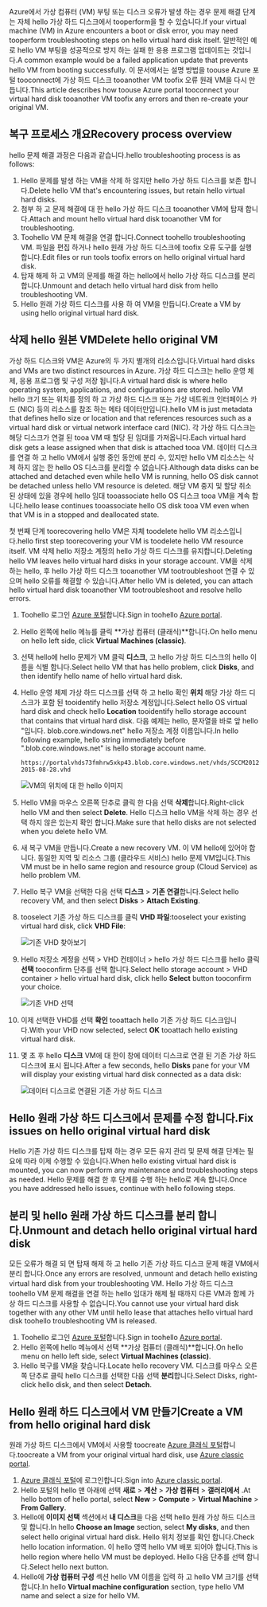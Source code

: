 <span data-ttu-id="194ea-101">Azure에서 가상 컴퓨터 (VM) 부팅 또는 디스크 오류가 발생 하는 경우 문제 해결 단계는 자체 hello 가상 하드 디스크에서 tooperform을 할 수 있습니다.</span><span class="sxs-lookup"><span data-stu-id="194ea-101">If your virtual machine (VM) in Azure encounters a boot or disk error, you may need tooperform troubleshooting steps on hello virtual hard disk itself.</span></span> <span data-ttu-id="194ea-102">일반적인 예로 hello VM 부팅을 성공적으로 방지 하는 실패 한 응용 프로그램 업데이트는 것입니다.</span><span class="sxs-lookup"><span data-stu-id="194ea-102">A common example would be a failed application update that prevents hello VM from booting successfully.</span></span> <span data-ttu-id="194ea-103">이 문서에서는 설명 방법을 toouse Azure 포털 tooconnect에 가상 하드 디스크 tooanother VM toofix 오류 원래 VM을 다시 만듭니다.</span><span class="sxs-lookup"><span data-stu-id="194ea-103">This article describes how toouse Azure portal tooconnect your virtual hard disk tooanother VM toofix any errors and then re-create your original VM.</span></span>

## <a name="recovery-process-overview"></a><span data-ttu-id="194ea-104">복구 프로세스 개요</span><span class="sxs-lookup"><span data-stu-id="194ea-104">Recovery process overview</span></span>
<span data-ttu-id="194ea-105">hello 문제 해결 과정은 다음과 같습니다.</span><span class="sxs-lookup"><span data-stu-id="194ea-105">hello troubleshooting process is as follows:</span></span>

1. <span data-ttu-id="194ea-106">Hello 문제를 발생 하는 VM을 삭제 하 않지만 hello 가상 하드 디스크를 보존 합니다.</span><span class="sxs-lookup"><span data-stu-id="194ea-106">Delete hello VM that's encountering issues, but retain hello virtual hard disks.</span></span>
2. <span data-ttu-id="194ea-107">첨부 하 고 문제 해결에 대 한 hello 가상 하드 디스크 tooanother VM에 탑재 합니다.</span><span class="sxs-lookup"><span data-stu-id="194ea-107">Attach and mount hello virtual hard disk tooanother VM for troubleshooting.</span></span>
3. <span data-ttu-id="194ea-108">Toohello VM 문제 해결을 연결 합니다.</span><span class="sxs-lookup"><span data-stu-id="194ea-108">Connect toohello troubleshooting VM.</span></span> <span data-ttu-id="194ea-109">파일을 편집 하거나 hello 원래 가상 하드 디스크에 toofix 오류 도구를 실행 합니다.</span><span class="sxs-lookup"><span data-stu-id="194ea-109">Edit files or run tools toofix errors on hello original virtual hard disk.</span></span>
4. <span data-ttu-id="194ea-110">탑재 해제 하 고 VM의 문제를 해결 하는 hello에서 hello 가상 하드 디스크를 분리 합니다.</span><span class="sxs-lookup"><span data-stu-id="194ea-110">Unmount and detach hello virtual hard disk from hello troubleshooting VM.</span></span>
5. <span data-ttu-id="194ea-111">Hello 원래 가상 하드 디스크를 사용 하 여 VM을 만듭니다.</span><span class="sxs-lookup"><span data-stu-id="194ea-111">Create a VM by using hello original virtual hard disk.</span></span>

## <a name="delete-hello-original-vm"></a><span data-ttu-id="194ea-112">삭제 hello 원본 VM</span><span class="sxs-lookup"><span data-stu-id="194ea-112">Delete hello original VM</span></span>
<span data-ttu-id="194ea-113">가상 하드 디스크와 VM은 Azure의 두 가지 별개의 리소스입니다.</span><span class="sxs-lookup"><span data-stu-id="194ea-113">Virtual hard disks and VMs are two distinct resources in Azure.</span></span> <span data-ttu-id="194ea-114">가상 하드 디스크는 hello 운영 체제, 응용 프로그램 및 구성 저장 됩니다.</span><span class="sxs-lookup"><span data-stu-id="194ea-114">A virtual hard disk is where hello operating system, applications, and configurations are stored.</span></span> <span data-ttu-id="194ea-115">hello VM hello 크기 또는 위치를 정의 하 고 가상 하드 디스크 또는 가상 네트워크 인터페이스 카드 (NIC) 등의 리소스를 참조 하는 메타 데이터만입니다.</span><span class="sxs-lookup"><span data-stu-id="194ea-115">hello VM is just metadata that defines hello size or location and that references resources such as a virtual hard disk or virtual network interface card (NIC).</span></span> <span data-ttu-id="194ea-116">각 가상 하드 디스크는 해당 디스크가 연결 된 tooa VM 때 할당 된 임대를 가져옵니다.</span><span class="sxs-lookup"><span data-stu-id="194ea-116">Each virtual hard disk gets a lease assigned when that disk is attached tooa VM.</span></span> <span data-ttu-id="194ea-117">데이터 디스크를 연결 하 고 hello VM에서 실행 중인 동안에 분리 수, 있지만 hello VM 리소스는 삭제 하지 않는 한 hello OS 디스크를 분리할 수 없습니다.</span><span class="sxs-lookup"><span data-stu-id="194ea-117">Although data disks can be attached and detached even while hello VM is running, hello OS disk cannot be detached unless hello VM resource is deleted.</span></span> <span data-ttu-id="194ea-118">해당 VM 중지 및 할당 취소 된 상태에 있을 경우에 hello 임대 tooassociate hello OS 디스크 tooa VM을 계속 합니다.</span><span class="sxs-lookup"><span data-stu-id="194ea-118">hello lease continues tooassociate hello OS disk tooa VM even when that VM is in a stopped and deallocated state.</span></span>

<span data-ttu-id="194ea-119">첫 번째 단계 toorecovering hello VM은 자체 toodelete hello VM 리소스입니다.</span><span class="sxs-lookup"><span data-stu-id="194ea-119">hello first step toorecovering your VM is toodelete hello VM resource itself.</span></span> <span data-ttu-id="194ea-120">VM 삭제 hello 저장소 계정의 hello 가상 하드 디스크를 유지합니다.</span><span class="sxs-lookup"><span data-stu-id="194ea-120">Deleting hello VM leaves hello virtual hard disks in your storage account.</span></span> <span data-ttu-id="194ea-121">VM을 삭제 하는 hello, 후 hello 가상 하드 디스크 tooanother VM tootroubleshoot 연결 수 있으며 hello 오류를 해결할 수 있습니다.</span><span class="sxs-lookup"><span data-stu-id="194ea-121">After hello VM is deleted, you can attach hello virtual hard disk tooanother VM tootroubleshoot and resolve hello errors.</span></span> 

1. <span data-ttu-id="194ea-122">Toohello 로그인 [Azure 포털](https://portal.azure.com)합니다.</span><span class="sxs-lookup"><span data-stu-id="194ea-122">Sign in toohello [Azure portal](https://portal.azure.com).</span></span> 
2. <span data-ttu-id="194ea-123">Hello 왼쪽에 hello 메뉴를 클릭 **가상 컴퓨터 (클래식)**합니다.</span><span class="sxs-lookup"><span data-stu-id="194ea-123">On hello menu on hello left side, click **Virtual Machines (classic)**.</span></span>
3. <span data-ttu-id="194ea-124">선택 hello에 hello 문제가 VM 클릭 **디스크**, 고 hello 가상 하드 디스크의 hello 이름을 식별 합니다.</span><span class="sxs-lookup"><span data-stu-id="194ea-124">Select hello VM that has hello problem, click **Disks**, and then identify hello name of hello virtual hard disk.</span></span> 
4. <span data-ttu-id="194ea-125">Hello 운영 체제 가상 하드 디스크를 선택 하 고 hello 확인 **위치** 해당 가상 하드 디스크가 포함 된 tooidentify hello 저장소 계정입니다.</span><span class="sxs-lookup"><span data-stu-id="194ea-125">Select hello OS virtual hard disk and check hello **Location** tooidentify hello storage account that contains that virtual hard disk.</span></span> <span data-ttu-id="194ea-126">다음 예제는 hello, 문자열을 바로 앞 hello "입니다. blob.core.windows.net" hello 저장소 계정 이름입니다.</span><span class="sxs-lookup"><span data-stu-id="194ea-126">In hello following example, hello string immediately before ".blob.core.windows.net" is hello storage account name.</span></span>

    ```
    https://portalvhds73fmhrw5xkp43.blob.core.windows.net/vhds/SCCM2012-2015-08-28.vhd
    ```

    ![VM의 위치에 대 한 hello 이미지](./media/virtual-machines-classic-recovery-disks-portal/vm-location.png)

5. <span data-ttu-id="194ea-128">Hello VM을 마우스 오른쪽 단추로 클릭 한 다음 선택 **삭제**합니다.</span><span class="sxs-lookup"><span data-stu-id="194ea-128">Right-click hello VM and then select **Delete**.</span></span> <span data-ttu-id="194ea-129">Hello 디스크 hello VM을 삭제 하는 경우 선택 하지 않은 있는지 확인 합니다.</span><span class="sxs-lookup"><span data-stu-id="194ea-129">Make sure that hello disks are not selected when you delete hello VM.</span></span>
6. <span data-ttu-id="194ea-130">새 복구 VM을 만듭니다.</span><span class="sxs-lookup"><span data-stu-id="194ea-130">Create a new recovery VM.</span></span> <span data-ttu-id="194ea-131">이 VM hello에 있어야 합니다. 동일한 지역 및 리소스 그룹 (클라우드 서비스) hello 문제 VM입니다.</span><span class="sxs-lookup"><span data-stu-id="194ea-131">This VM must be in hello same region and resource group (Cloud Service) as hello problem VM.</span></span>
7. <span data-ttu-id="194ea-132">Hello 복구 VM을 선택한 다음 선택 **디스크** > **기존 연결**합니다.</span><span class="sxs-lookup"><span data-stu-id="194ea-132">Select hello recovery VM, and then select **Disks** > **Attach Existing**.</span></span>
8. <span data-ttu-id="194ea-133">tooselect 기존 가상 하드 디스크를 클릭 **VHD 파일**:</span><span class="sxs-lookup"><span data-stu-id="194ea-133">tooselect your existing virtual hard disk, click **VHD File**:</span></span>

    ![기존 VHD 찾아보기](./media/virtual-machines-classic-recovery-disks-portal/select-vhd-location.png)

9. <span data-ttu-id="194ea-135">Hello 저장소 계정을 선택 > VHD 컨테이너 > hello 가상 하드 디스크를 hello 클릭 **선택** tooconfirm 단추를 선택 합니다.</span><span class="sxs-lookup"><span data-stu-id="194ea-135">Select hello storage account > VHD container > hello virtual hard disk, click hello **Select** button tooconfirm your choice.</span></span>

    ![기존 VHD 선택](./media/virtual-machines-classic-recovery-disks-portal/select-vhd.png)

10. <span data-ttu-id="194ea-137">이제 선택한 VHD를 선택 **확인** tooattach hello 기존 가상 하드 디스크입니다.</span><span class="sxs-lookup"><span data-stu-id="194ea-137">With your VHD now selected, select **OK** tooattach hello existing virtual hard disk.</span></span>
11. <span data-ttu-id="194ea-138">몇 초 후 hello **디스크** VM에 대 한이 창에 데이터 디스크로 연결 된 기존 가상 하드 디스크에 표시 됩니다.</span><span class="sxs-lookup"><span data-stu-id="194ea-138">After a few seconds, hello **Disks** pane for your VM will display your existing virtual hard disk connected as a data disk:</span></span>

    ![데이터 디스크로 연결된 기존 가상 하드 디스크](./media/virtual-machines-classic-recovery-disks-portal/attached-disk.png)

## <a name="fix-issues-on-hello-original-virtual-hard-disk"></a><span data-ttu-id="194ea-140">Hello 원래 가상 하드 디스크에서 문제를 수정 합니다.</span><span class="sxs-lookup"><span data-stu-id="194ea-140">Fix issues on hello original virtual hard disk</span></span>
<span data-ttu-id="194ea-141">Hello 기존 가상 하드 디스크를 탑재 하는 경우 모든 유지 관리 및 문제 해결 단계는 필요에 따라 이제 수행할 수 있습니다.</span><span class="sxs-lookup"><span data-stu-id="194ea-141">When hello existing virtual hard disk is mounted, you can now perform any maintenance and troubleshooting steps as needed.</span></span> <span data-ttu-id="194ea-142">Hello 문제를 해결 한 후 단계를 수행 하는 hello로 계속 합니다.</span><span class="sxs-lookup"><span data-stu-id="194ea-142">Once you have addressed hello issues, continue with hello following steps.</span></span>

## <a name="unmount-and-detach-hello-original-virtual-hard-disk"></a><span data-ttu-id="194ea-143">분리 및 hello 원래 가상 하드 디스크를 분리 합니다.</span><span class="sxs-lookup"><span data-stu-id="194ea-143">Unmount and detach hello original virtual hard disk</span></span>
<span data-ttu-id="194ea-144">모든 오류가 해결 되 면 탑재 해제 하 고 hello 기존 가상 하드 디스크 문제 해결 VM에서 분리 합니다.</span><span class="sxs-lookup"><span data-stu-id="194ea-144">Once any errors are resolved, unmount and detach hello existing virtual hard disk from your troubleshooting VM.</span></span> <span data-ttu-id="194ea-145">Hello 가상 하드 디스크 toohello VM 문제 해결을 연결 하는 hello 임대가 해제 될 때까지 다른 VM과 함께 가상 하드 디스크를 사용할 수 없습니다.</span><span class="sxs-lookup"><span data-stu-id="194ea-145">You cannot use your virtual hard disk together with any other VM until hello lease that attaches hello virtual hard disk toohello troubleshooting VM is released.</span></span>  

1. <span data-ttu-id="194ea-146">Toohello 로그인 [Azure 포털](https://portal.azure.com)합니다.</span><span class="sxs-lookup"><span data-stu-id="194ea-146">Sign in toohello [Azure portal](https://portal.azure.com).</span></span> 
2. <span data-ttu-id="194ea-147">Hello 왼쪽에 hello 메뉴에서 선택 **가상 컴퓨터 (클래식)**합니다.</span><span class="sxs-lookup"><span data-stu-id="194ea-147">On hello menu on hello left side, select **Virtual Machines (classic)**.</span></span>
3. <span data-ttu-id="194ea-148">Hello 복구를 VM을 찾습니다.</span><span class="sxs-lookup"><span data-stu-id="194ea-148">Locate hello recovery VM.</span></span> <span data-ttu-id="194ea-149">디스크를 마우스 오른쪽 단추로 클릭 hello 디스크를 선택한 다음 선택 **분리**합니다.</span><span class="sxs-lookup"><span data-stu-id="194ea-149">Select Disks, right-click hello disk, and then select **Detach**.</span></span>

## <a name="create-a-vm-from-hello-original-hard-disk"></a><span data-ttu-id="194ea-150">Hello 원래 하드 디스크에서 VM 만들기</span><span class="sxs-lookup"><span data-stu-id="194ea-150">Create a VM from hello original hard disk</span></span>

<span data-ttu-id="194ea-151">원래 가상 하드 디스크에서 VM에서 사용할 toocreate [Azure 클래식 포털](https://manage.windowsazure.com)합니다.</span><span class="sxs-lookup"><span data-stu-id="194ea-151">toocreate a VM from your original virtual hard disk, use [Azure classic portal](https://manage.windowsazure.com).</span></span>

1. <span data-ttu-id="194ea-152">[Azure 클래식 포털](https://manage.windowsazure.com)에 로그인합니다.</span><span class="sxs-lookup"><span data-stu-id="194ea-152">Sign into [Azure classic portal](https://manage.windowsazure.com).</span></span>
2. <span data-ttu-id="194ea-153">Hello 포털의 hello 맨 아래에 선택 **새로** > **계산** > **가상 컴퓨터** > **갤러리에서** .</span><span class="sxs-lookup"><span data-stu-id="194ea-153">At hello bottom of hello portal, select **New** > **Compute** > **Virtual Machine** > **From Gallery**.</span></span>
3. <span data-ttu-id="194ea-154">Hello에 **이미지 선택** 섹션에서 **내 디스크**을 다음 선택 hello 원래 가상 하드 디스크 및 합니다.</span><span class="sxs-lookup"><span data-stu-id="194ea-154">In hello **Choose an Image** section, select **My disks**, and then select hello original virtual hard disk.</span></span> <span data-ttu-id="194ea-155">Hello 위치 정보를 확인 합니다.</span><span class="sxs-lookup"><span data-stu-id="194ea-155">Check hello location information.</span></span> <span data-ttu-id="194ea-156">이 hello 영역 hello VM 배포 되어야 합니다.</span><span class="sxs-lookup"><span data-stu-id="194ea-156">This is hello region where hello VM must be deployed.</span></span> <span data-ttu-id="194ea-157">Hello 다음 단추를 선택 합니다.</span><span class="sxs-lookup"><span data-stu-id="194ea-157">Select hello next button.</span></span>
4. <span data-ttu-id="194ea-158">Hello에 **가상 컴퓨터 구성** 섹션 hello VM 이름을 입력 하 고 hello VM 크기를 선택 합니다.</span><span class="sxs-lookup"><span data-stu-id="194ea-158">In hello **Virtual machine configuration** section, type hello VM name and select a size for hello VM.</span></span>
